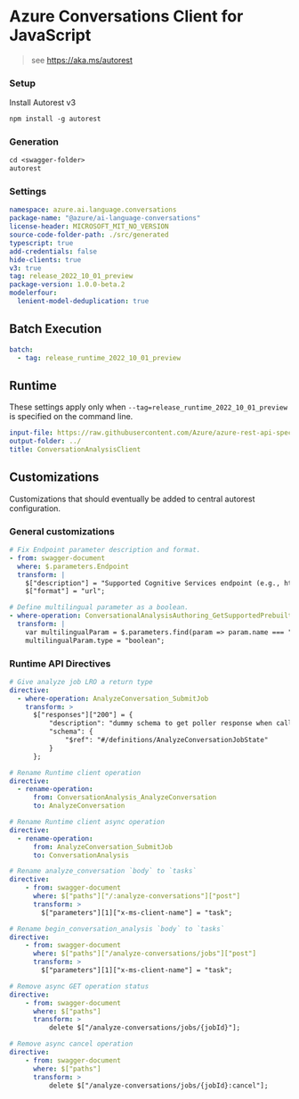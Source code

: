 # Azure Conversations Client for JavaScript

> see https://aka.ms/autorest

### Setup

Install Autorest v3

```ps
npm install -g autorest
```

### Generation

```ps
cd <swagger-folder>
autorest
```

### Settings

```yaml
namespace: azure.ai.language.conversations
package-name: "@azure/ai-language-conversations"
license-header: MICROSOFT_MIT_NO_VERSION
source-code-folder-path: ./src/generated
typescript: true
add-credentials: false
hide-clients: true
v3: true
tag: release_2022_10_01_preview
package-version: 1.0.0-beta.2
modelerfour:
  lenient-model-deduplication: true
```

## Batch Execution

```yaml
batch:
  - tag: release_runtime_2022_10_01_preview
```

## Runtime

These settings apply only when `--tag=release_runtime_2022_10_01_preview` is specified on the command line.

```yaml $(tag) == 'release_runtime_2022_10_01_preview'
input-file: https://raw.githubusercontent.com/Azure/azure-rest-api-specs/main/specification/cognitiveservices/data-plane/Language/preview/2022-10-01-preview/analyzeconversations.json
output-folder: ../
title: ConversationAnalysisClient
```

## Customizations

Customizations that should eventually be added to central autorest configuration.

### General customizations

```yaml
# Fix Endpoint parameter description and format.
- from: swagger-document
  where: $.parameters.Endpoint
  transform: |
    $["description"] = "Supported Cognitive Services endpoint (e.g., https://<resource-name>.cognitiveservices.azure.com).";
    $["format"] = "url";

# Define multilingual parameter as a boolean.
- where-operation: ConversationalAnalysisAuthoring_GetSupportedPrebuiltEntities
  transform: |
    var multilingualParam = $.parameters.find(param => param.name === "multilingual");
    multilingualParam.type = "boolean";
```

### Runtime API Directives

```yaml $(tag) == 'release_runtime_2022_10_01_preview'
# Give analyze job LRO a return type
directive:
  - where-operation: AnalyzeConversation_SubmitJob
    transform: >
      $["responses"]["200"] = {
          "description": "dummy schema to get poller response when calling .result()",
          "schema": {
              "$ref": "#/definitions/AnalyzeConversationJobState"
          }
      };
```

```yaml $(tag) == 'release_runtime_2022_10_01_preview'
# Rename Runtime client operation
directive:
  - rename-operation:
      from: ConversationAnalysis_AnalyzeConversation
      to: AnalyzeConversation
```

```yaml $(tag) == 'release_runtime_2022_10_01_preview'
# Rename Runtime client async operation
directive:
  - rename-operation:
      from: AnalyzeConversation_SubmitJob
      to: ConversationAnalysis
```

```yaml $(tag) == 'release_runtime_2022_10_01_preview'
# Rename analyze_conversation `body` to `tasks`
directive:
    - from: swagger-document
      where: $["paths"]["/:analyze-conversations"]["post"]
      transform: >
        $["parameters"][1]["x-ms-client-name"] = "task";
```

```yaml $(tag) == 'release_runtime_2022_10_01_preview'
# Rename begin_conversation_analysis `body` to `tasks`
directive:
    - from: swagger-document
      where: $["paths"]["/analyze-conversations/jobs"]["post"]
      transform: >
        $["parameters"][1]["x-ms-client-name"] = "task";
```

```yaml $(tag) == 'release_runtime_2022_10_01_preview'
# Remove async GET operation status
directive:
    - from: swagger-document
      where: $["paths"]
      transform: >
          delete $["/analyze-conversations/jobs/{jobId}"];
```

```yaml $(tag) == 'release_runtime_2022_10_01_preview'
# Remove async cancel operation
directive:
    - from: swagger-document
      where: $["paths"]
      transform: >
          delete $["/analyze-conversations/jobs/{jobId}:cancel"];
```